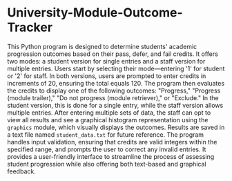 # University-Module-Outcome-Tracker
This Python program is designed to determine students' academic progression outcomes based on their pass, defer, and fail credits. It offers two modes: a student version for single entries and a staff version for multiple entries. Users start by selecting their mode—entering '1' for student or '2' for staff. In both versions, users are prompted to enter credits in increments of 20, ensuring the total equals 120. The program then evaluates the credits to display one of the following outcomes: "Progress," "Progress (module trailer)," "Do not progress (module retriever)," or "Exclude." In the student version, this is done for a single entry, while the staff version allows multiple entries. After entering multiple sets of data, the staff can opt to view all results and see a graphical histogram representation using the `graphics` module, which visually displays the outcomes. Results are saved in a text file named `student_data.txt` for future reference. The program handles input validation, ensuring that credits are valid integers within the specified range, and prompts the user to correct any invalid entries. It provides a user-friendly interface to streamline the process of assessing student progression while also offering both text-based and graphical feedback.